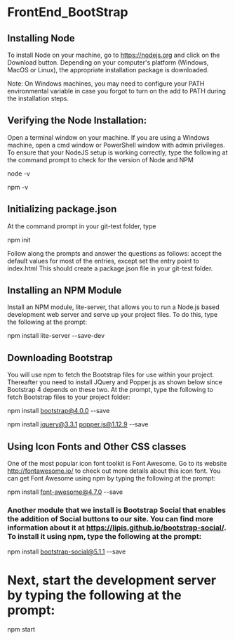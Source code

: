 # FrontEnd_BootStrap

## Installing Node
To install Node on your machine, go to https://nodejs.org and click on the Download button. Depending on your computer's platform (Windows, MacOS or Linux), the appropriate installation package is downloaded.

Note: On Windows machines, you may need to configure your PATH environmental variable in case you forgot to turn on the add to PATH during the installation steps.

## Verifying the Node Installation:
Open a terminal window on your machine. If you are using a Windows machine, open a cmd window or PowerShell window with admin privileges.
To ensure that your NodeJS setup is working correctly, type the following at the command prompt to check for the version of Node and NPM

node -v

npm -v


## Initializing package.json
At the command prompt in your git-test folder, type

npm init

Follow along the prompts and answer the questions as follows: accept the default values for most of the entries, except set the entry point to index.html
This should create a package.json file in your git-test folder.


## Installing an NPM Module

Install an NPM module, lite-server, that allows you to run a Node.js based development web server and serve up your project files. To do this, type the following at the prompt:

npm install lite-server --save-dev

## Downloading Bootstrap
You will use npm to fetch the Bootstrap files for use within your project. Thereafter you need to install JQuery and Popper.js as shown below since Bootstrap 4 depends on these two. At the prompt, type the following to fetch Bootstrap files to your project folder:

npm install bootstrap@4.0.0 --save

npm install jquery@3.3.1 popper.js@1.12.9 --save


## Using Icon Fonts and Other CSS classes
One of the most popular icon font toolkit is Font Awesome. Go to its website http://fontawesome.io/ to check out more details about this icon font. You can get Font Awesome using npm by typing the following at the prompt:

npm install font-awesome@4.7.0 --save

### Another module that we install is Bootstrap Social that enables the addition of Social buttons to our site. You can find more information about it at https://lipis.github.io/bootstrap-social/. To install it using npm, type the following at the prompt:

npm install bootstrap-social@5.1.1 --save

# Next, start the development server by typing the following at the prompt:

npm start
